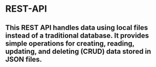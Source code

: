 # R E S T - A P I 
## This REST API handles data using local files instead of a traditional database. It provides simple operations for creating, reading, updating, and deleting (CRUD) data stored in JSON files.
 
 
